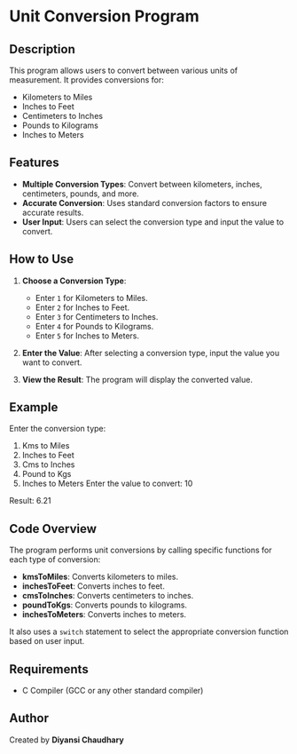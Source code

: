 # Unit Conversion Program

## Description
This program allows users to convert between various units of measurement. It provides conversions for:
- Kilometers to Miles
- Inches to Feet
- Centimeters to Inches
- Pounds to Kilograms
- Inches to Meters

## Features
- **Multiple Conversion Types**: Convert between kilometers, inches, centimeters, pounds, and more.
- **Accurate Conversion**: Uses standard conversion factors to ensure accurate results.
- **User Input**: Users can select the conversion type and input the value to convert.

## How to Use
1. **Choose a Conversion Type**:
   - Enter `1` for Kilometers to Miles.
   - Enter `2` for Inches to Feet.
   - Enter `3` for Centimeters to Inches.
   - Enter `4` for Pounds to Kilograms.
   - Enter `5` for Inches to Meters.

2. **Enter the Value**: After selecting a conversion type, input the value you want to convert.

3. **View the Result**: The program will display the converted value.

## Example

Enter the conversion type:

1. Kms to Miles
2. Inches to Feet
3. Cms to Inches
4. Pound to Kgs
5. Inches to Meters
Enter the value to convert: 10

Result: 6.21


## Code Overview
The program performs unit conversions by calling specific functions for each type of conversion:
- **kmsToMiles**: Converts kilometers to miles.
- **inchesToFeet**: Converts inches to feet.
- **cmsToInches**: Converts centimeters to inches.
- **poundToKgs**: Converts pounds to kilograms.
- **inchesToMeters**: Converts inches to meters.

It also uses a `switch` statement to select the appropriate conversion function based on user input.

## Requirements
- C Compiler (GCC or any other standard compiler)

## Author
Created by **Diyansi Chaudhary**
